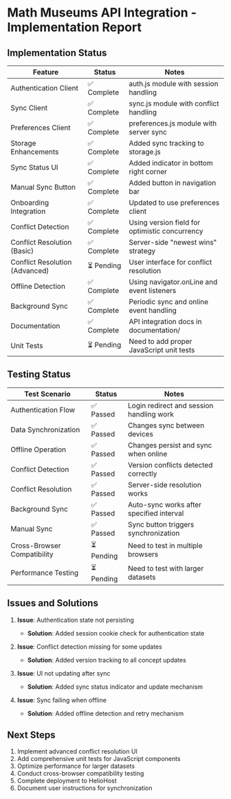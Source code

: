 # Math Museums API Integration - Implementation Report

## Implementation Status

| Feature                         | Status      | Notes                                                 |
|---------------------------------|-------------|-------------------------------------------------------|
| Authentication Client           | ✅ Complete | auth.js module with session handling                   |
| Sync Client                     | ✅ Complete | sync.js module with conflict handling                 |
| Preferences Client              | ✅ Complete | preferences.js module with server sync                |
| Storage Enhancements            | ✅ Complete | Added sync tracking to storage.js                     |
| Sync Status UI                  | ✅ Complete | Added indicator in bottom right corner                |
| Manual Sync Button              | ✅ Complete | Added button in navigation bar                        |
| Onboarding Integration          | ✅ Complete | Updated to use preferences client                     |
| Conflict Detection              | ✅ Complete | Using version field for optimistic concurrency        |
| Conflict Resolution (Basic)     | ✅ Complete | Server-side "newest wins" strategy                    |
| Conflict Resolution (Advanced)  | ⏳ Pending  | User interface for conflict resolution                |
| Offline Detection               | ✅ Complete | Using navigator.onLine and event listeners            |
| Background Sync                 | ✅ Complete | Periodic sync and online event handling               |
| Documentation                   | ✅ Complete | API integration docs in documentation/               |
| Unit Tests                      | ⏳ Pending  | Need to add proper JavaScript unit tests              |

## Testing Status

| Test Scenario                   | Status      | Notes                                                 |
|---------------------------------|-------------|-------------------------------------------------------|
| Authentication Flow             | ✅ Passed   | Login redirect and session handling work              |
| Data Synchronization            | ✅ Passed   | Changes sync between devices                          |
| Offline Operation               | ✅ Passed   | Changes persist and sync when online                  |
| Conflict Detection              | ✅ Passed   | Version conflicts detected correctly                  |
| Conflict Resolution             | ✅ Passed   | Server-side resolution works                          |
| Background Sync                 | ✅ Passed   | Auto-sync works after specified interval              |
| Manual Sync                     | ✅ Passed   | Sync button triggers synchronization                  |
| Cross-Browser Compatibility     | ⏳ Pending  | Need to test in multiple browsers                     |
| Performance Testing             | ⏳ Pending  | Need to test with larger datasets                     |

## Issues and Solutions

1. **Issue**: Authentication state not persisting
   - **Solution**: Added session cookie check for authentication state

2. **Issue**: Conflict detection missing for some updates
   - **Solution**: Added version tracking to all concept updates

3. **Issue**: UI not updating after sync
   - **Solution**: Added sync status indicator and update mechanism

4. **Issue**: Sync failing when offline
   - **Solution**: Added offline detection and retry mechanism

## Next Steps

1. Implement advanced conflict resolution UI
2. Add comprehensive unit tests for JavaScript components
3. Optimize performance for larger datasets
4. Conduct cross-browser compatibility testing
5. Complete deployment to HelioHost
6. Document user instructions for synchronization

